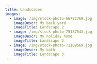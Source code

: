 ```yaml
---
title: Landscapes
images:
  - image: /img/stock-photo-66782769.jpg
    imageDescr: My back yard
    imageTitle: Landscape 2
  - image: /img/stock-photo-75137543.jpg
    imageDescr: My holiday home
    imageTitle: Landscape 2
  - image: /img/stock-photo-71109569.jpg
    imageDescr: My bath
    imageTitle: Landscape 3
---
```


